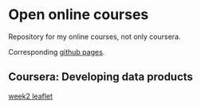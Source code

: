 # Open online courses

Repository for my online courses, not only coursera.

Corresponding [github pages](https://baderd.github.io/coursera/).


## Coursera: Developing data products

[week2 leaflet](developing_data_products/week2_leaflet.html)

